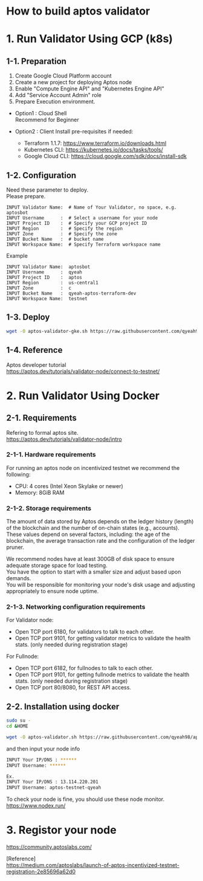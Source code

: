 # How to build aptos validator
  
# 1. Run Validator Using GCP (k8s)

## 1-1. Preparation

1. Create Google Cloud Platform account
2. Create a new project for deploying Aptos node
3. Enable "Compute Engine API" and "Kubernetes Engine API"
4. Add "Service Account Admin" role
5. Prepare Execution environment.

- Option1 : Cloud Shell  
Recommend for Beginner

- Option2 : Client
Install pre-requisites if needed:

   * Terraform 1.1.7: https://www.terraform.io/downloads.html
   * Kubernetes CLI: https://kubernetes.io/docs/tasks/tools/
   * Google Cloud CLI: https://cloud.google.com/sdk/docs/install-sdk


## 1-2. Configuration
Need these parameter to deploy.  
Please prepare.
```
INPUT Validator Name:  # Name of Your Validator, no space, e.g. aptosbot
INPUT Username      :  # Select a username for your node
INPUT Project ID    :  # Specify your GCP project ID
INPUT Region        :  # Specify the region
INPUT Zone          :  # Specify the zone
INPUT Bucket Name   :  # bucket name
INPUT Workspace Name:  # Specify Terraform workspace name
```

Example
```
INPUT Validator Name:  aptosbot
INPUT Username      :  qyeah
INPUT Project ID    :  aptos
INPUT Region        :  us-central1
INPUT Zone          :  c
INPUT Bucket Name   :  qyeah-aptos-terraform-dev
INPUT Workspace Name:  testnet
```

## 1-3. Deploy
```bash
wget -O aptos-validator-gke.sh https://raw.githubusercontent.com/qyeah98/aptos/main/validator/aptos-validator-gke.sh && chmod +x aptos-validator-gke.sh && ./aptos-validator-gke.sh
```

## 1-4. Reference
Aptos developer tutorial  
https://aptos.dev/tutorials/validator-node/connect-to-testnet/


# 2. Run Validator Using Docker
  
## 2-1. Requirements
Refering to formal aptos site.  
https://aptos.dev/tutorials/validator-node/intro  


### 2-1-1. Hardware requirements
  
For running an aptos node on incentivized testnet we recommend the following:  

* CPU: 4 cores (Intel Xeon Skylake or newer)
* Memory: 8GiB RAM
  

### 2-1-2. Storage requirements  
The amount of data stored by Aptos depends on the ledger history (length) of the blockchain and the number of on-chain states (e.g., accounts).  
These values depend on several factors, including: the age of the blockchain, the average transaction rate and the configuration of the ledger pruner.  

We recommend nodes have at least 300GB of disk space to ensure adequate storage space for load testing.  
You have the option to start with a smaller size and adjust based upon demands.  
You will be responsible for monitoring your node's disk usage and adjusting appropriately to ensure node uptime.  
  
### 2-1-3. Networking configuration requirements
For Validator node:  
* Open TCP port 6180, for validators to talk to each other.
* Open TCP port 9101, for getting validator metrics to validate the health stats. (only needed during registration stage)

For Fullnode:
* Open TCP port 6182, for fullnodes to talk to each other.
* Open TCP port 9101, for getting fullnode metrics to validate the health stats. (only needed during registration stage)
* Open TCP port 80/8080, for REST API access.


## 2-2. Installation using docker
```bash
sudo su -
cd &HOME

wget -O aptos-validator.sh https://raw.githubusercontent.com/qyeah98/aptos/main/validator/aptos-validator.sh && chmod +x aptos-validator.sh && ./aptos-validator.sh
```

and then input your node info

```bash
INPUT Your IP/DNS : ******
INPUT Username: ******

Ex.
INPUT Your IP/DNS : 13.114.220.201
INPUT Username: aptos-testnet-qyeah
```

To check your node is fine, you should use these node monitor.  
https://www.nodex.run/
  

# 3. Registor your node
https://community.aptoslabs.com/  

[Reference]  
https://medium.com/aptoslabs/launch-of-aptos-incentivized-testnet-registration-2e85696a62d0

